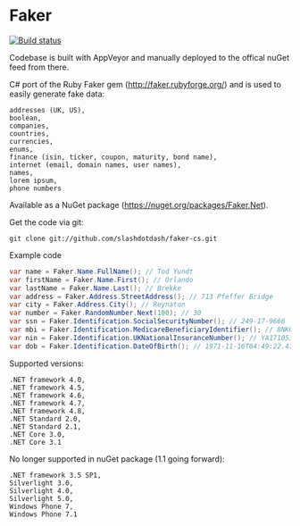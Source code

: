 # Faker

[![Build status](https://ci.appveyor.com/api/projects/status/uy628dn0tfl0triy?svg=true)](https://ci.appveyor.com/project/oriches/faker-cs)

Codebase is built with AppVeyor and manually deployed to the offical nuGet feed from there.

C# port of the Ruby Faker gem (http://faker.rubyforge.org/) and is used to easily generate fake data:

	addresses (UK, US),
	boolean,
	companies,
	countries,
	currencies,
	enums,
	finance (isin, ticker, coupon, maturity, bond name),
	internet (email, domain names, user names),
	names,
	lorem ipsum,
	phone numbers

Available as a NuGet package (https://nuget.org/packages/Faker.Net).

Get the code via git:

    git clone git://github.com/slashdotdash/faker-cs.git

Example code 
```csharp
var name = Faker.Name.FullName(); // Tod Yundt
var firstName = Faker.Name.First(); // Orlando
var lastName = Faker.Name.Last(); // Brekke
var address = Faker.Address.StreetAddress(); // 713 Pfeffer Bridge
var city = Faker.Address.City(); // Reynaton
var number = Faker.RandomNumber.Next(100); // 30
var ssn = Faker.Identification.SocialSecurityNumber(); // 249-17-9666
var mbi = Faker.Identification.MedicareBeneficiaryIdentifier(); // 8NK0Q74KT53
var nin = Faker.Identification.UKNationalInsuranceNumber(); // YA171053Y
var dob = Faker.Identification.DateOfBirth(); // 1971-11-16T04:49:22.4759507Z
```

Supported versions:

	.NET framework 4.0,
	.NET framework 4.5,
	.NET framework 4.6,
	.NET framework 4.7,
	.NET framework 4.8,
	.NET Standard 2.0,
	.NET Standard 2.1,
	.NET Core 3.0,
	.NET Core 3.1

No longer supported in nuGet package (1.1 going forward):

	.NET framework 3.5 SP1,
	Silverlight 3.0,
	Silverlight 4.0,
	Silverlight 5.0,
	Windows Phone 7,
	Windows Phone 7.1
